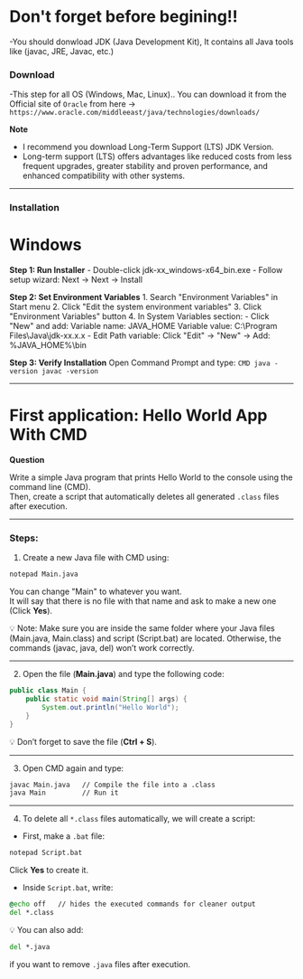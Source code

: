 # Don't forget before begining!!
-You should donwload JDK (Java Development Kit), It contains all Java tools like (javac, JRE, Javac, etc.)

### Download
-This step for all OS (Windows, Mac, Linux).. You can download it from the Official site of `Oracle` from here -> ```https://www.oracle.com/middleeast/java/technologies/downloads/```

**Note**
- I recommend you download Long-Term Support (LTS) JDK Version.
- Long-term support (LTS) offers advantages like reduced costs from less frequent upgrades, greater stability and proven performance, and enhanced compatibility with other systems.

---

### Installation

   # Windows
   **Step 1: Run Installer**
        - Double-click jdk-xx_windows-x64_bin.exe
        - Follow setup wizard: Next → Next → Install
        
   **Step 2: Set Environment Variables**
      1. Search "Environment Variables" in Start menu
      2. Click "Edit the system environment variables"
      3. Click "Environment Variables" button
      4. In System Variables section:
         - Click "New" and add:
           Variable name: JAVA_HOME
           Variable value: C:\Program Files\Java\jdk-xx.x.x
         - Edit Path variable:
           Click "Edit" → "New" → Add: %JAVA_HOME%\bin
        
   **Step 3: Verify Installation**
      Open Command Prompt and type:
      ```CMD
      java -version
      javac -version```













---

# First application: Hello World App With CMD

**Question**  

Write a simple Java program that prints Hello World to the console using the command line (CMD).  
Then, create a script that automatically deletes all generated `.class` files after execution.  

---

### Steps:  

1. Create a new Java file with CMD using:  

```cmd
notepad Main.java
```

You can change "Main" to whatever you want.  
It will say that there is no file with that name and ask to make a new one (Click **Yes**).  

💡 Note:
Make sure you are inside the same folder where your Java files (Main.java, Main.class) and script (Script.bat) are located.
Otherwise, the commands (javac, java, del) won’t work correctly.

---

2. Open the file (**Main.java**) and type the following code:  

```java
public class Main {
    public static void main(String[] args) {
        System.out.println("Hello World");
    }
}
```

💡 Don’t forget to save the file (**Ctrl + S**).  

---

3. Open CMD again and type:  

```cmd
javac Main.java   // Compile the file into a .class
java Main         // Run it
```

---

4. To delete all `*.class` files automatically, we will create a script:  

- First, make a `.bat` file:  

```cmd
notepad Script.bat
```

Click **Yes** to create it.  

- Inside `Script.bat`, write:  

```cmd
@echo off   // hides the executed commands for cleaner output
del *.class
```

💡 You can also add:  

```cmd
del *.java
```  
if you want to remove `.java` files after execution.  
